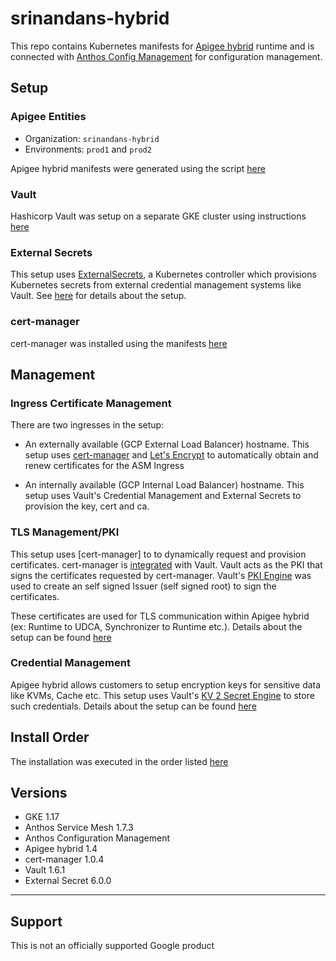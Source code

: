# srinandans-hybrid

This repo contains Kubernetes manifests for [Apigee hybrid](https://cloud.google.com/apigee/docs/hybrid/v1.4/what-is-hybrid) runtime and is connected with [Anthos Config Management](https://cloud.google.com/anthos-config-management/docs) for configuration management.

## Setup

### Apigee Entities

* Organization: `srinandans-hybrid`
* Environments: `prod1` and `prod2`

Apigee hybrid manifests were generated using the script [here](./install/apigee-overrides)

### Vault

Hashicorp Vault was setup on a separate GKE cluster using instructions [here](https://github.com/srinandan/apigee-vault/tree/main/install-vault)

### External Secrets

This setup uses [ExternalSecrets](https://github.com/external-secrets/kubernetes-external-secrets), a Kubernetes controller which provisions Kubernetes secrets from external credential management systems like Vault. See [here](./install/external-secrets) for details about the setup.

### cert-manager

cert-manager was installed using the manifests [here](./install/cert-manager)

## Management

### Ingress Certificate Management

There are two ingresses in the setup:

* An externally available (GCP External Load Balancer) hostname. This setup uses [cert-manager](https://cert-manager.io/docs/) and [Let's Encrypt](https://letsencrypt.org/) to automatically obtain and renew certificates for the ASM Ingress

* An internally available (GCP Internal Load Balancer) hostname. This setup uses Vault's Credential Management and External Secrets to provision the key, cert and ca.

### TLS Management/PKI

This setup uses [cert-manager] to to dynamically request and provision certificates. cert-manager is [integrated]((https://cert-manager.io/docs/configuration/vault/)) with Vault. Vault acts as the PKI that signs the certificates requested by cert-manager. Vault's [PKI Engine](https://www.vaultproject.io/docs/secrets/pki) was used to create an self signed Issuer (self signed root) to sign the certificates.

These certificates are used for TLS communication within Apigee hybrid (ex: Runtime to UDCA, Synchronizer to Runtime etc.). Details about the setup can be found [here](./install/vault)

### Credential Management

Apigee hybrid allows customers to setup encryption keys for sensitive data like KVMs, Cache etc. This setup uses Vault's [KV 2 Secret Engine](https://www.vaultproject.io/docs/secrets/kv) to store such credentials. Details about the setup can be found [here](./install/vault)

## Install Order

The installation was executed in the order listed [here](./install)

## Versions

* GKE 1.17
* Anthos Service Mesh 1.7.3
* Anthos Configuration Management
* Apigee hybrid 1.4
* cert-manager 1.0.4
* Vault 1.6.1
* External Secret 6.0.0

___

## Support

This is not an officially supported Google product
